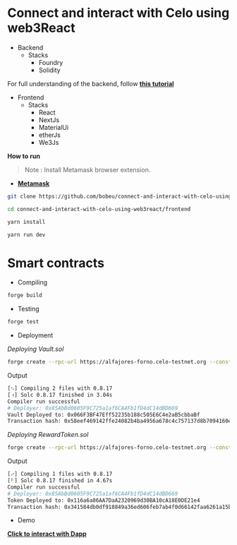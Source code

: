 # Connect and interact with Celo using web3React 

- Backend
  - Stacks
    - Foundry
    - Solidity

For full understanding of the backend, follow **[this tutorial](https://docs.celo.org/blog/tutorials/connect-and-interact-with-celo-using-web3onboard-library)**

- Frontend
  - Stacks
    - React
    - NextJs
    - MaterialUi
    - etherJs
    - We3Js

**How to run**
> Note : Install Metamask browser extension.

- **[Metamask](https://chrome.google.com/webstore/detail/metamask/nkbihfbeogaeaoehlefnkodbefgpgknn)**

```bash
git clone https://github.com/bobeu/connect-and-interact-with-celo-using-web3react.git/
```

```bash
cd connect-and-interact-with-celo-using-web3react/frontend
```

```bash
yarn install
```

```bash
yarn run dev
```

# Smart contracts

- Compiling

```bash
forge build
```

- Testing

```bash
forge test
```

- Deployment

_Deploying Vault.sol_

```bash 
forge create --rpc-url https://alfajores-forno.celo-testnet.org --constructor-args 10000000000000000000 --private-key <paste your private key here> src/Vault.sol:Vault
```

Output
```bash
[⠢] Compiling 2 files with 0.8.17
[⠰] Solc 0.8.17 finished in 3.04s
Compiler run successful
# Deployer: 0x85AbBd0605F9C725a1af6CA4Fb1fD4dC14dBD669
Vault Deployed to: 0x066F3BF47Eff52235b188c505E6C4e2aB5cbbaBf
Transaction hash: 0x58eef469142ffe24082b4ba4956a678c4c757137d8b7094160e5788369c88b3e    
```

_Deploying RewardToken.sol_

```bash 
forge create --rpc-url https://alfajores-forno.celo-testnet.org --constructor-args 500000000--private-key <paste your private key here> src/RewardToken.sol:RewardToken
```

Output

```bash
[⠔] Compiling 1 files with 0.8.17
[⠃] Solc 0.8.17 finished in 4.67s
Compiler run successful
# Deployer: 0x85AbBd0605F9C725a1af6CA4Fb1fD4dC14dBD669
Token Deployed to: 0x116a6a86AA7DaA2320969d30BA10cA18E0DE21e4
Transaction hash: 0x341584db0df918849a36ed606feb7ab4f0d66142faa6261a15b7ebd0abd761a5
```

- Demo

**[Click to interact with Dapp](https://connect-and-interact-with-celo-using-web3react.vercel.app/)**
